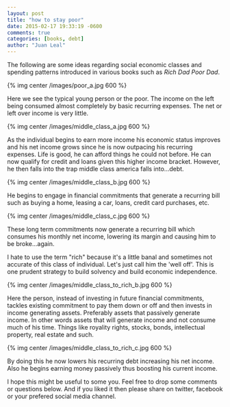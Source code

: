```yaml
---
layout: post
title: "how to stay poor"
date: 2015-02-17 19:33:19 -0600
comments: true
categories: [books, debt]
author: "Juan Leal"
---
```



The following are some ideas regarding social economic classes and spending patterns 
introduced in various books such as _Rich Dad Poor Dad_.


{% img center /images/poor_a.jpg 600 %} 

Here we see the typical young person or the poor. The income on the left
being consumed almost completely by basic recurring expenses. 
The net or left over income is very little.

{% img center /images/middle_class_a.jpg 600 %} 

As the individual begins to earn more income his economic status improves and
his net income grows since he is now outpacing his recurring expenses. Life is
good, he can afford things he could not before. He can now qualify for credit
and loans given this higher income bracket. However, he then falls into the trap
middle class america falls into...debt.

{% img center /images/middle_class_b.jpg 600 %} 

He begins to engage in financial commitments that generate a 
recurring bill such as buying a home, leasing a car, loans, credit card 
purchases, etc.

{% img center /images/middle_class_c.jpg 600 %} 

These long term commitments now generate a recurring bill which consumes his
monthly net income, lowering its margin and causing him to be broke...again.

I hate to use the term "rich" because it's a little banal and sometimes not 
accurate of this class of individual. Let's just call him the 'well off'. This is one prudent strategy 
to build solvency and build economic independence.

{% img center /images/middle_class_to_rich_b.jpg 600 %}

Here the person, instead of investing in future financial commitments, tackles
existing commitment to pay them down or off and then invests in income generating
assets. Preferably assets that passively generate income. In other words assets that
will generate income and not consume much of his time. Things like royality rights,
stocks, bonds, intellectual property, real estate and such.

{% img center /images/middle_class_to_rich_c.jpg 600 %}

By doing this he now lowers his recurring debt increasing his net income. Also he
begins earning money passively thus boosting his current income. 

I hope this might be useful to some you. Feel free to drop some comments or questions below. And if you liked it then
please share on twitter, facebook or your prefered social media channel.

